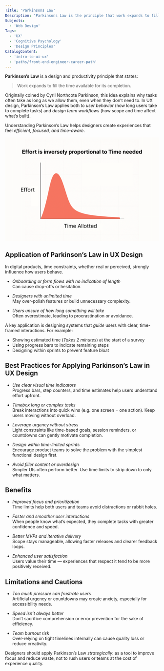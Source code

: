 ```yaml
---
Title: 'Parkinsons Law'
Description: 'Parkinsons Law is the principle that work expands to fill the time available, and in UX design, it highlights how deadlines and time constraints shape user and team behavior.'
Subjects:
  - 'Web Design'
Tags:
  - 'UX'
  - 'Cognitive Psychology'
  - 'Design Principles'
CatalogContent:
  - 'intro-to-ui-ux'
  - 'paths/front-end-engineer-career-path'
---
```


**Parkinson’s Law** is a design and productivity principle that states:

> Work expands to fill the time available for its completion.

Originally coined by Cyril Northcote Parkinson, this idea explains why tasks often take as long as we allow them, even when they don’t need to. In UX design, Parkinson’s Law applies both to _user behavior_ (how long users take to complete tasks) and _design team workflows_ (how scope and time affect what’s built).

Understanding Parkinson’s Law helps designers create experiences that feel _efficient, focused, and time-aware_.

![Graph showing effort relative to time available](https://raw.githubusercontent.com/Codecademy/docs/main/media/parkinsons-law-graph-img.png)

## Application of Parkinson’s Law in UX Design

In digital products, time constraints, whether real or perceived, strongly influence how users behave.

- _Onboarding or form flows with no indication of length_  
  Can cause drop-offs or hesitation.

- _Designers with unlimited time_  
  May over-polish features or build unnecessary complexity.

- _Users unsure of how long something will take_  
  Often overestimate, leading to procrastination or avoidance.

A key application is designing systems that _guide_ users with clear, time-framed interactions. For example:

- Showing estimated time (_Takes 2 minutes_) at the start of a survey
- Using progress bars to indicate remaining steps
- Designing within sprints to prevent feature bloat

## Best Practices for Applying Parkinson’s Law in UX Design

- _Use clear visual time indicators_  
  Progress bars, step counters, and time estimates help users understand effort upfront.

- _Timebox long or complex tasks_  
  Break interactions into quick wins (e.g. one screen = one action). Keep users moving without overload.

- _Leverage urgency without stress_  
  Light constraints like time-based goals, session reminders, or countdowns can gently motivate completion.

- _Design within time-limited sprints_  
  Encourage product teams to solve the problem with the simplest functional design first.

- _Avoid filler content or overdesign_  
  Simpler UIs often perform better. Use time limits to strip down to only what matters.

## Benefits

- _Improved focus and prioritization_  
  Time limits help both users and teams avoid distractions or rabbit holes.

- _Faster and smoother user interactions_  
  When people know what’s expected, they complete tasks with greater confidence and speed.

- _Better MVPs and iterative delivery_  
  Scope stays manageable, allowing faster releases and clearer feedback loops.

- _Enhanced user satisfaction_  
  Users value their time — experiences that respect it tend to be more positively received.

## Limitations and Cautions

- _Too much pressure can frustrate users_  
  Artificial urgency or countdowns may create anxiety, especially for accessibility needs.

- _Speed isn’t always better_  
  Don’t sacrifice comprehension or error prevention for the sake of efficiency.

- _Team burnout risk_  
  Over-relying on tight timelines internally can cause quality loss or reduce creativity.

Designers should apply Parkinson’s Law _strategically_: as a tool to improve focus and reduce waste, not to rush users or teams at the cost of experience quality.
